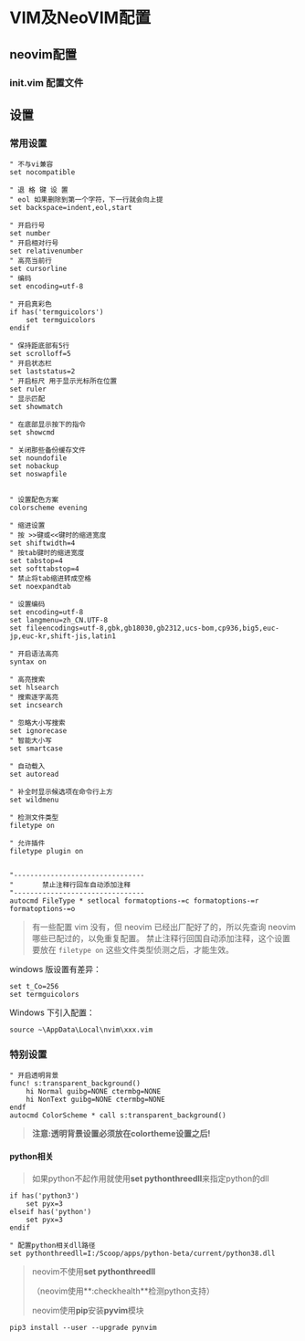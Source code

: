 # VIM及NeoVIM配置

## neovim配置

### init.vim 配置文件



## 设置

### 常用设置

```vimscript
" 不与vi兼容 
set nocompatible

" 退 格 键 设 置
" eol 如果删除到第一个字符，下一行就会向上提
set backspace=indent,eol,start

" 开启行号
set number
" 开启相对行号
set relativenumber
" 高亮当前行
set cursorline
" 编码
set encoding=utf-8

" 开启真彩色
if has('termguicolors')
    set termguicolors
endif

" 保持距底部有5行
set scrolloff=5
" 开启状态栏
set laststatus=2
" 开启标尺 用于显示光标所在位置
set ruler
" 显示匹配
set showmatch

" 在底部显示按下的指令
set showcmd

" 关闭那些备份缓存文件
set noundofile
set nobackup
set noswapfile


" 设置配色方案
colorscheme evening

" 缩进设置
" 按 >>键或<<键时的缩进宽度
set shiftwidth=4
" 按tab键时的缩进宽度
set tabstop=4
set softtabstop=4
" 禁止将tab缩进转成空格
set noexpandtab

" 设置编码
set encoding=utf-8
set langmenu=zh_CN.UTF-8
set fileencodings=utf-8,gbk,gb18030,gb2312,ucs-bom,cp936,big5,euc-jp,euc-kr,shift-jis,latin1

" 开启语法高亮
syntax on

" 高亮搜索
set hlsearch
" 搜索逐字高亮
set incsearch

" 忽略大小写搜索
set ignorecase
" 智能大小写
set smartcase

" 自动载入
set autoread

" 补全时显示候选项在命令行上方
set wildmenu

" 检测文件类型 
filetype on

" 允许插件
filetype plugin on


"--------------------------------
"       禁止注释行回车自动添加注释
"--------------------------------
autocmd FileType * setlocal formatoptions-=c formatoptions-=r formatoptions-=o

```
> 有一些配置 vim 没有，但 neovim 已经出厂配好了的，所以先查询 neovim 哪些已配过的，以免重复配置。
> 禁止注释行回国自动添加注释，这个设置要放在 `filetype on` 这些文件类型侦测之后，才能生效。




windows 版设置有差异：
```vimscript
set t_Co=256
set termguicolors
```

Windows 下引入配置：
```vimscript
source ~\AppData\Local\nvim\xxx.vim
```


### 特别设置

```vimscript
" 开启透明背景                                                                                                    
func! s:transparent_background()
    hi Normal guibg=NONE ctermbg=NONE
    hi NonText guibg=NONE ctermbg=NONE
endf
autocmd ColorScheme * call s:transparent_background()

```

>**注意:透明背景设置必须放在colortheme设置之后!**



#### python相关

>如果python不起作用就使用**set pythonthreedll**来指定python的dll

```shell
if has('python3')
	set pyx=3
elseif has('python')
	set pyx=3
endif

" 配置python相关dll路径
set pythonthreedll=I:/Scoop/apps/python-beta/current/python38.dll
```

>neovim不使用**set pythonthreedll**
>
>（neovim使用**:checkhealth**检测python支持）
>
>neovim使用**pip**安装**pyvim**模块

```shell
pip3 install --user --upgrade pynvim
```


